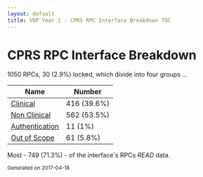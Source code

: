 ```yaml
---
layout: default
title: VDP Year 2 - CPRS RPC Interface Breakdown TOC
---
```


# CPRS RPC Interface Breakdown

1050 RPCs, 30 (2.9%) locked, which divide into four groups ...

Name | Number
--- | ---
[Clinical](bdClinical) | 416 (39.6%)
[Non Clinical](bdNon_Clinical) | 562 (53.5%)
[Authentication](bdAuthentication) | 11 (1%)
[Out of Scope](bdOut_of_Scope) | 61 (5.8%)

Most - 749 (71.3%) - of the interface's RPCs _READ_ data.





<small>Generated on 2017-04-18</small>